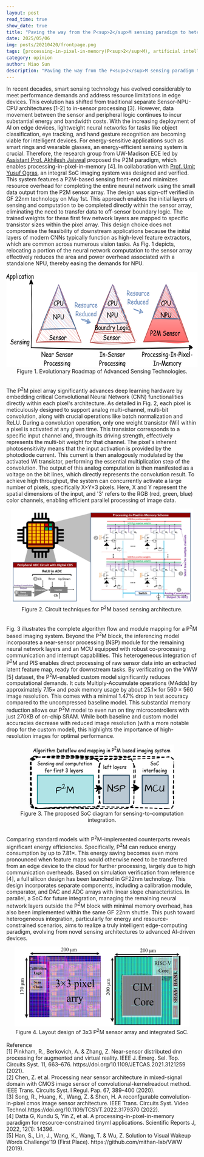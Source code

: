 ```yaml
---
layout: post
read_time: true
show_date: true
title: "Paving the way from the P<sup>2</sup>M sensing paradigm to heterogeneous SoC design"
date: 2025/05/06
img: posts/20210420/frontpage.png
tags: [processing-in-pixel-in-memory(P<sup>2</sup>M), artificial intelligence, energy-hungry, resource-constrianted devices SoC]
category: opinion
author: Miao Sun
description: "Paving the way from the P<sup>2</sup>M sensing paradigm to heterogeneous SoC design"
---
```

<!-- PDF generation  -->
<!-- # Paving the way from the P<sup>2</sup>M sensing paradigm to heterogeneous SoC design
<div align="center">
  <img src="https://github.com/echip-from-elab/echip-from-elab.github.io/blob/main/assets/img/posts/20210420/frontpage.png?raw=true?raw=true" width="800" height="240"> -->
<!-- </div> -->
<!-- PDF generation  -->

In recent decades, smart sensing technology has evolved considerably to meet performance demands and address resource limitations in edge devices. This evolution has shifted from traditional separate Sensor-NPU-CPU architectures [1-2] to in-sensor processing [3]. However, data movement between the sensor and peripheral logic continues to incur substantial energy and bandwidth costs. With the increasing deployment of AI on edge devices, lightweight neural networks for tasks like object classification, eye tracking, and hand gesture recognition are becoming viable for intelligent devices. For energy-sensitive applications such as smart rings and wearable glasses, an energy-efficient sensing system is crucial.
Therefore, the research group from UW-Madison ECE led by [Assistant Prof. Akhilesh Jaiswal](https://directory.engr.wisc.edu/ece/Faculty/Jaiswal_Akhilesh/) proposed the P2M paradigm, which enables processing-in-pixel-in-memory [4]. In collaboration with [Prof. Umit Yusuf Ogras](https://elab.ece.wisc.edu/staff/ogras-umit/), an integral SoC imaging system was designed and verified. This system features a P2M-based sensing front-end and minimizes resource overhead for completing the entire neural network using the small data output from the P2M sensor array. The design was sign-off verified in GF 22nm technology on May 1st. This approach enables  the initial layers of sensing and computation to be completed directly within the sensor array, eliminating the need to transfer data to off-sensor boundary logic. The trained weights for these first few network layers are mapped to specific transistor sizes within the pixel array. This design choice does not compromise the feasibility of downstream applications because the initial layers of modern CNNs typically function as high-level feature extractors, which are common across numerous vision tasks. As Fig. 1 depicts, relocating a portion of the neural network computation to the sensor array effectively reduces the area and power overhead associated with a standalone NPU, thereby easing the demands for NPU.
<br>
<div align="center">
  <img src="https://github.com/echip-from-elab/echip-from-elab.github.io/blob/4b43623669c85fceff6b7f999af56577153d213c/assets/img/posts/20210420/p2m_fig1.png?raw=true" width="600" height="250">
</div>
<center> Figure 1. Evolutionary Roadmap of Advanced Sensing Technologies. </center>
<br>

The P<sup>2</sup>M pixel array significantly advances deep learning hardware by embedding critical Convolutional Neural Network (CNN) functionalities directly within each pixel's architecture. As detailed in Fig. 2, each pixel is meticulously designed to support analog multi-channel, multi-bit convolution, along with crucial operations like batch normalization and ReLU. During a convolution operation, only one weight transistor (Wi) within a pixel is activated at any given time. This transistor corresponds to a specific input channel and, through its driving strength, effectively represents the multi-bit weight for that channel. The pixel's inherent photosensitivity means that the input activation is provided by the photodiode current. This current is then analogously modulated by the activated Wi transistor, performing the essential multiplication step of the convolution. The output of this analog computation is then manifested as a voltage on the bit lines, which directly represents the convolution result. To achieve high throughput, the system can concurrently activate a large number of pixels, specifically X×Y×3 pixels. Here, X and Y represent the spatial dimensions of the input, and '3' refers to the RGB (red, green, blue) color channels, enabling efficient parallel processing of image data.
<br>
<div align="center">
  <img src="https://github.com/echip-from-elab/echip-from-elab.github.io/blob/4b43623669c85fceff6b7f999af56577153d213c/assets/img/posts/20210420/p2m_arch.png?raw=true" width="480" height="250">
</div>
<center> Figure 2. Circuit techniques for P<sup>2</sup>M based sensing architecture. </center>
<br>

Fig. 3 illustrates the complete algorithm flow and module mapping for a P<sup>2</sup>M based imaging system. Beyond the P<sup>2</sup>M block, the inferencing model incorporates a near-sensor processing (NSP) module for the remaining neural network layers and an MCU equipped with robust co-processing communication and interrupt capabilities. This heterogeneous integration of P<sup>2</sup>M and PIS enables direct processing of raw sensor data into an extracted latent feature map, ready for downstream tasks. By verificating on the VWW [5] dataset, the P<sup>2</sup>M-enabled custom model significantly reduces computational demands. It cuts Multiply-Accumulate operations (MAdds) by approximately 7.15× and peak memory usage by about 25.1× for 560 × 560 image resolution. This comes with a minimal 1.47% drop in test accuracy compared to the uncompressed baseline model. This substantial memory reduction allows our P<sup>2</sup>M model to even run on tiny microcontrollers with just 270KB of on-chip SRAM. While both baseline and custom model accuracies decrease with reduced image resolution (with a more notable drop for the custom model), this highlights the importance of high-resolution images for optimal performance.
<br>
<div align="center">
  <img src="https://github.com/echip-from-elab/echip-from-elab.github.io/blob/main/assets/img/posts/20210420/dataflow.png?raw=true" width="380" height="170">
</div>
<center> Figure 3. The proposed SoC diagram for sensing-to-computation integration. </center>
<br>

Comparing standard models with P<sup>2</sup>M-implemented counterparts reveals significant energy efficiencies. Specifically, P<sup>2</sup>M can reduce energy consumption by up to 7.81×. This energy saving becomes even more pronounced when feature maps would otherwise need to be transferred from an edge device to the cloud for further processing, largely due to high communication overheads. Based on simulation verification from reference [4], a full silicon design has been launched in GF22nm technology. This design incorporates separate components, including a calibration module, comparator, and DAC and ADC arrays with linear slope characteristics. In parallel, a SoC for future integration, managing the remaining neural network layers outside the P<sup>2</sup>M block with minimal memory overhead, has also been implemented within the same GF 22nm shuttle. This push toward heterogeneous integration, particularly for energy and resource-constrained scenarios, aims to realize a truly intelligent edge-computing paradigm, evolving from novel sensing architectures to advanced AI-driven devices.
<br>
<div align="center">
  <img src="https://github.com/echip-from-elab/echip-from-elab.github.io/blob/main/assets/img/posts/20210420/p2m_layout.png?raw=true" width="460" height="210">
</div>
<center> Figure 4. Layout design of 3x3 P<sup>2</sup>M sensor array and integrated SoC. </center>
<br>
Reference<br>
[1] Pinkham, R., Berkovich, A. & Zhang, Z. Near-sensor distributed dnn processing for augmented and virtual reality. IEEE J. Emerg. Sel. Top. Circuits Syst. 11, 663–676. https://doi.org/10.1109/JETCAS.2021.3121259 (2021).<br>
[2] Chen, Z. et al. Processing near sensor architecture in mixed-signal domain with CMOS image sensor of convolutional-kernelreadout method. IEEE Trans. Circuits Syst. I Regul. Pap. 67, 389–400 (2020).<br>
[3] Song, R., Huang, K., Wang, Z. & Shen, H. A reconfgurable convolution-in-pixel cmos image sensor architecture. IEEE Trans. Circuits Syst. Video Technol.https://doi.org/10.1109/TCSVT.2022.3179370 (2022).<br>
[4] Datta G, Kundu S, Yin Z, et al. A processing-in-pixel-in-memory paradigm for resource-constrained tinyml applications. Scientific Reports J, 2022, 12(1): 14396.<br>
[5] Han, S., Lin, J., Wang, K., Wang, T. & Wu, Z. Solution to Visual Wakeup Words Challenge'19 (First Place). https://github.com/mithan-lab/VWW (2019).